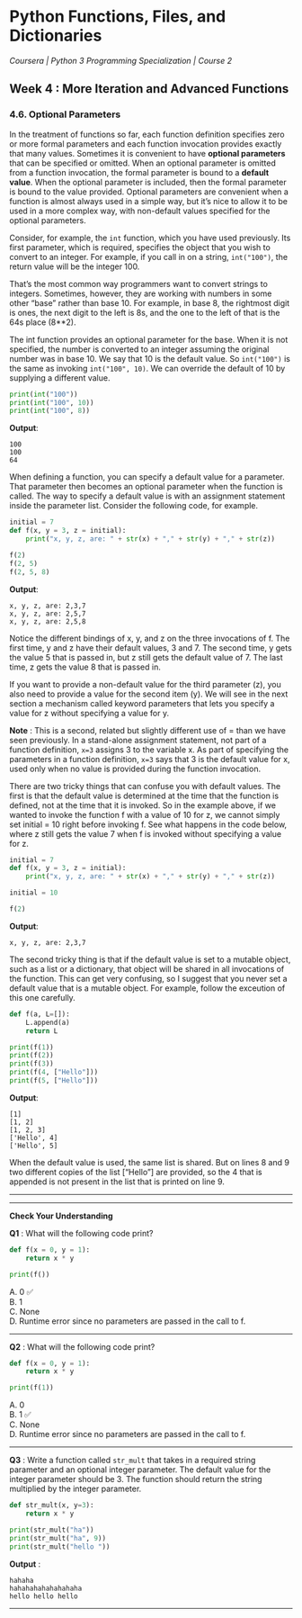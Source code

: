 # Python Functions, Files, and Dictionaries
*Coursera | Python 3 Programming Specialization | Course 2*

## Week 4 : More Iteration and Advanced Functions
### 4.6. Optional Parameters

In the treatment of functions so far, each function definition specifies zero or more formal parameters and each function invocation provides exactly that many values. Sometimes it is convenient to have **optional parameters** that can be specified or omitted. When an optional parameter is omitted from a function invocation, the formal parameter is bound to a **default value**. When the optional parameter is included, then the formal parameter is bound to the value provided. Optional parameters are convenient when a function is almost always used in a simple way, but it’s nice to allow it to be used in a more complex way, with non-default values specified for the optional parameters.

Consider, for example, the `int` function, which you have used previously. Its first parameter, which is required, specifies the object that you wish to convert to an integer. For example, if you call in on a string, `int("100")`, the return value will be the integer 100.

That’s the most common way programmers want to convert strings to integers. Sometimes, however, they are working with numbers in some other “base” rather than base 10. For example, in base 8, the rightmost digit is ones, the next digit to the left is 8s, and the one to the left of that is the 64s place (8**2).

The int function provides an optional parameter for the base. When it is not specified, the number is converted to an integer assuming the original number was in base 10. We say that 10 is the default value. So `int("100")` is the same as invoking `int("100", 10)`. We can override the default of 10 by supplying a different value.

```python
print(int("100"))
print(int("100", 10))
print(int("100", 8))
```

**Output**:

```
100
100
64
```

When defining a function, you can specify a default value for a parameter. That parameter then becomes an optional parameter when the function is called. The way to specify a default value is with an assignment statement inside the parameter list. Consider the following code, for example.


```python
initial = 7
def f(x, y = 3, z = initial):
	print("x, y, z, are: " + str(x) + "," + str(y) + "," + str(z))

f(2)
f(2, 5)
f(2, 5, 8)
```

**Output**:

```
x, y, z, are: 2,3,7
x, y, z, are: 2,5,7
x, y, z, are: 2,5,8
```

Notice the different bindings of x, y, and z on the three invocations of f. The first time, y and z have their default values, 3 and 7. The second time, y gets the value 5 that is passed in, but z still gets the default value of 7. The last time, z gets the value 8 that is passed in.

If you want to provide a non-default value for the third parameter (z), you also need to provide a value for the second item (y). We will see in the next section a mechanism called keyword parameters that lets you specify a value for z without specifying a value for y.

**Note** : This is a second, related but slightly different use of = than we have seen previously. In a stand-alone assignment statement, not part of a function definition, `x=3` assigns 3 to the variable x. As part of specifying the parameters in a function definition, `x=3` says that 3 is the default value for x, used only when no value is provided during the function invocation.

There are two tricky things that can confuse you with default values. The first is that the default value is determined at the time that the function is defined, not at the time that it is invoked. So in the example above, if we wanted to invoke the function f with a value of 10 for z, we cannot simply set initial = 10 right before invoking f. See what happens in the code below, where z still gets the value 7 when f is invoked without specifying a value for z.

```python
initial = 7
def f(x, y = 3, z = initial):
	print("x, y, z, are: " + str(x) + "," + str(y) + "," + str(z))

initial = 10

f(2)
```

**Output**:

```
x, y, z, are: 2,3,7
```

The second tricky thing is that if the default value is set to a mutable object, such as a list or a dictionary, that object will be shared in all invocations of the function. This can get very confusing, so I suggest that you never set a default value that is a mutable object. For example, follow the exceution of this one carefully.

```python
def f(a, L=[]):
	L.append(a)
	return L

print(f(1))
print(f(2))
print(f(3))
print(f(4, ["Hello"]))
print(f(5, ["Hello"]))
```

**Output**:

```
[1]
[1, 2]
[1, 2, 3]
['Hello', 4]
['Hello', 5]
```

When the default value is used, the same list is shared. But on lines 8 and 9 two different copies of the list [“Hello”] are provided, so the 4 that is appended is not present in the list that is printed on line 9.

----
----

**Check Your Understanding**

**Q1** : What will the following code print?

```python
def f(x = 0, y = 1):
	return x * y

print(f())
```

A. 0 ✅ <br>
B. 1 <br>
C. None <br>
D. Runtime error since no parameters are passed in the call to f.  <br>

-----

**Q2** : What will the following code print?

```python
def f(x = 0, y = 1):
	return x * y

print(f(1))
```

A. 0 <br>
B. 1 ✅ <br>
C. None <br>
D. Runtime error since no parameters are passed in the call to f.  <br>

-----

**Q3** : Write a function called `str_mult` that takes in a required string parameter and an optional integer parameter. The default value for the integer parameter should be 3. The function should return the string multiplied by the integer parameter.

```python
def str_mult(x, y=3):
    return x * y

print(str_mult("ha"))
print(str_mult("ha", 9))
print(str_mult("hello "))
```

**Output** :

```
hahaha
hahahahahahahahaha
hello hello hello
```

-----
